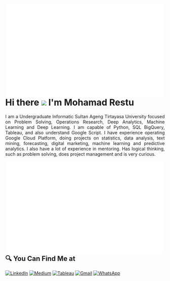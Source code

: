 
<img align='right' src = "https://github.com/Mohamadreztu/github-stats-transparent/blob/292052d917915ed1637d55b4e22d8b6f71ecf863/generated/overview.svg">

# Hi there <img src="https://github.com/TheDudeThatCode/TheDudeThatCode/blob/master/Assets/Hi.gif" width="30px"> I'm Mohamad Restu 

<p align="justify">
 I am a Undergraduate Informatic Sultan Ageng Tirtayasa University focused on Problem Solving, Operations Research, Deep Analytics, Machine Learning and Deep Learning. I am capable of Python, SQL BigQuery, Tableau, and also understand Google Script. I have experience operating Google Cloud Platform, doing projects on statistics, data analysis, text mining, forecasting, digital marketing, machine learning and predictive analytics. I also have a lot of experience in mentoring. Has logical thinking, such as problem solving, does project management and is very curious.
</p>

<img align='right' src = "https://github.com/Mohamadreztu/github-stats-transparent/blob/output/generated/languages.svg">

## 🔍 You Can Find Me at

<p>
  <a href="https://www.linkedin.com/in/mohamadrestu87" target="_blank"><img alt="LinkedIn" src="https://img.shields.io/badge/linkedin-%230077B5.svg?&style=for-the-badge&logo=linkedin&logoColor=white" /></a>  
  <a href="https://medium.com/@reztuzikri" target="_blank"><img alt="Medium" src="https://img.shields.io/badge/medium-%2312100E.svg?&style=for-the-badge&logo=medium&logoColor=white" /></a>  
  <a href="https://public.tableau.com/app/profile/mohamadrestu/vizzes" target="_blank"><img alt="Tableau" src="https://img.shields.io/badge/Tableau-E97627?style=for-the-badge&logo=tableau&logoColor=white" /></a> 
  <a href="mailto:reztuzikri@gmail.com" target="_blank"><img alt="Gmail" src="https://img.shields.io/badge/gmail-D14836?&style=for-the-badge&logo=gmail&logoColor=white"/></a>    
  <a href="https://wa.me/087776623080" target="_blank"><img alt="WhatsApp" src="https://img.shields.io/badge/WhatsApp-25D366?style=for-the-badge&logo=whatsapp&logoColor=white" /></a>  
</p>
